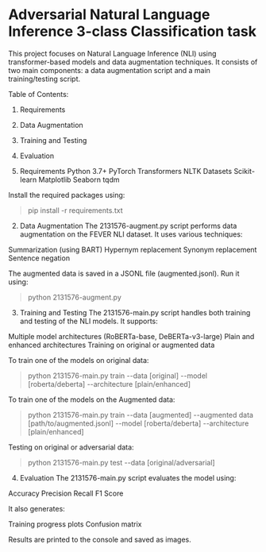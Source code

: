 # Adversarial Natural Language Inference 3-class Classification task
This project focuses on Natural Language Inference (NLI) using transformer-based models and data augmentation techniques. It consists of two main components: a data augmentation script and a main training/testing script.

Table of Contents:
1. Requirements
2. Data Augmentation
3. Training and Testing
4. Evaluation

1. Requirements
Python 3.7+
PyTorch
Transformers
NLTK
Datasets
Scikit-learn
Matplotlib
Seaborn
tqdm

Install the required packages using:
> pip install -r requirements.txt

2. Data Augmentation
The 2131576-augment.py script performs data augmentation on the FEVER NLI dataset. It uses various techniques:

Summarization (using BART)
Hypernym replacement
Synonym replacement
Sentence negation

The augmented data is saved in a JSONL file (augmented.jsonl).
Run it using:
> python 2131576-augment.py

3. Training and Testing
The 2131576-main.py script handles both training and testing of the NLI models. It supports:

Multiple model architectures (RoBERTa-base, DeBERTa-v3-large)
Plain and enhanced architectures
Training on original or augmented data

To train one of the models on original data:
> python 2131576-main.py train --data [original] --model [roberta/deberta] --architecture [plain/enhanced]

To train one of the models on the Augmented data:
> python 2131576-main.py train --data [augmented] --augmented data [path/to/augmented.jsonl] --model [roberta/deberta] --architecture [plain/enhanced]

Testing on original or adversarial data:
> python 2131576-main.py test --data [original/adversarial]

4. Evaluation
The 2131576-main.py script evaluates the model using:

Accuracy
Precision
Recall
F1 Score

It also generates:

Training progress plots
Confusion matrix

Results are printed to the console and saved as images.